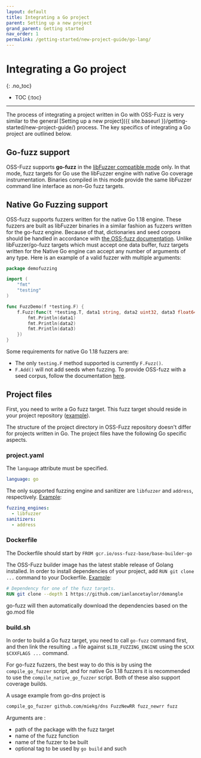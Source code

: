 ```yaml
---
layout: default
title: Integrating a Go project
parent: Setting up a new project
grand_parent: Getting started
nav_order: 1
permalink: /getting-started/new-project-guide/go-lang/
---
```


# Integrating a Go project
{: .no_toc}

- TOC
{:toc}
---

The process of integrating a project written in Go with OSS-Fuzz is very similar
to the general
[Setting up a new project]({{ site.baseurl }}/getting-started/new-project-guide/)
process. The key specifics of integrating a Go project are outlined below.

## Go-fuzz support

OSS-Fuzz supports **go-fuzz** in the
[libFuzzer compatible mode](https://github.com/mdempsky/go114-fuzz-build)
only. In that mode, fuzz targets for Go use the libFuzzer engine with native Go
coverage instrumentation. Binaries compiled in this mode provide the same
libFuzzer command line interface as non-Go fuzz targets.

## Native Go Fuzzing support

OSS-fuzz supports fuzzers written for the native Go 1.18 engine. These fuzzers are built as libFuzzer binaries in a similar fashion as fuzzers written for the go-fuzz engine. Because of that, dictionaries and seed corpora should be handled in accordance with [the OSS-fuzz documentation](https://google.github.io/oss-fuzz/getting-started/new-project-guide/#seed-corpus).
Unlike libFuzzer/go-fuzz targets which must accept one data buffer, fuzz targets written for the Native Go engine can accept any number of arguments of any type. Here is an example of a valid fuzzer with multiple arguments:

```go
package demofuzzing

import (
    "fmt"
    "testing"
)

func FuzzDemo(f *testing.F) {
    f.Fuzz(func(t *testing.T, data1 string, data2 uint32, data3 float64) {
        fmt.Println(data1)
        fmt.Println(data2)
        fmt.Println(data3)
    })
}
```

Some requirements for native Go 1.18 fuzzers are:
* The only `testing.F` method supported is currently `F.Fuzz()`.
* `F.Add()` will not add seeds when fuzzing. To provide OSS-fuzz with a seed corpus, follow the documentation [here](https://google.github.io/oss-fuzz/getting-started/new-project-guide/#seed-corpus).

## Project files

First, you need to write a Go fuzz target. This fuzz target should reside in your project
repository
([example](https://github.com/golang/go/blob/4ad13555184eb0697c2e92c64c1b0bdb287ccc10/src/html/fuzz.go#L13)).

The structure of the project directory in OSS-Fuzz repository doesn't differ for
projects written in Go. The project files have the following Go specific
aspects.

### project.yaml

The `language` attribute must be specified.

```yaml
language: go
```

The only supported fuzzing engine and sanitizer are `libfuzzer` and `address`,
respectively.
[Example](https://github.com/google/oss-fuzz/blob/356f2b947670b7eb33a1f535c71bc5c87a60b0d1/projects/syzkaller/project.yaml#L7):

```yaml
fuzzing_engines:
  - libfuzzer
sanitizers:
  - address
```

### Dockerfile

The Dockerfile should start by `FROM gcr.io/oss-fuzz-base/base-builder-go`

The OSS-Fuzz builder image has the latest stable release of Golang installed. In
order to install dependencies of your project, add `RUN git clone ...` command to
your Dockerfile.
[Example](https://github.com/google/oss-fuzz/blob/356f2b947670b7eb33a1f535c71bc5c87a60b0d1/projects/syzkaller/Dockerfile#L23):

```dockerfile
# Dependency for one of the fuzz targets.
RUN git clone --depth 1 https://github.com/ianlancetaylor/demangle
```

go-fuzz will then automatically download the dependencies based on the go.mod file

### build.sh

In order to build a Go fuzz target, you need to call `go-fuzz`
command first, and then link the resulting `.a` file against
`$LIB_FUZZING_ENGINE` using the `$CXX $CXXFLAGS ...` command.

For go-fuzz fuzzers, the best way to do this is by using the `compile_go_fuzzer` script, and for native Go 1.18 fuzzers it is recommended to use the `compile_native_go_fuzzer` script. Both of these also support coverage builds.

A usage example from go-dns project is

```sh
compile_go_fuzzer github.com/miekg/dns FuzzNewRR fuzz_newrr fuzz
```

Arguments are :
* path of the package with the fuzz target
* name of the fuzz function
* name of the fuzzer to be built
* optional tag to be used by `go build` and such
